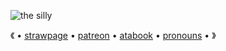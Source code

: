 ![the silly](https://github.com/user-attachments/assets/90cf360b-ce38-4691-8554-bbc0c718f6ff)

《 • [strawpage](https://kolchekks.straw.page) • [patreon](https://www.patreon.com/kolcheks/about) • [atabook](https://kolcheks.atabook.org) • [pronouns](https://en.pronouns.page/@kolchek) • 》
